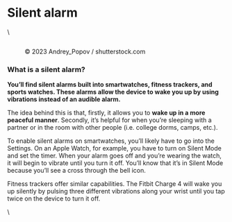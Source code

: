 # Silent alarm

\


<figure><img src="https://images.versus.io/property/silentalarm-1598665806060.variety.jpg" alt=""><figcaption><p>© 2023 Andrey_Popov / shutterstock.com</p></figcaption></figure>

### What is a silent alarm?

**You’ll find silent alarms built into smartwatches, fitness trackers, and sports watches. These alarms allow the device to wake you up by using vibrations instead of an audible alarm.**&#x20;

The idea behind this is that, firstly, it allows you to **wake up in a more peaceful manner**. Secondly, it’s helpful for when you’re sleeping with a partner or in the room with other people (i.e. college dorms, camps, etc.).

To enable silent alarms on smartwatches, you’ll likely have to go into the Settings. On an Apple Watch, for example, you have to turn on Silent Mode and set the timer. When your alarm goes off and you’re wearing the watch, it will begin to vibrate until you turn it off. You’ll know that it’s in Silent Mode because you’ll see a cross through the bell icon.

Fitness trackers offer similar capabilities. The Fitbit Charge 4 will wake you up silently by pulsing three different vibrations along your wrist until you tap twice on the device to turn it off.

\
